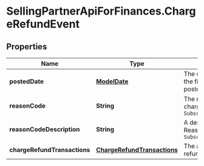 # SellingPartnerApiForFinances.ChargeRefundEvent

## Properties
Name | Type | Description | Notes
------------ | ------------- | ------------- | -------------
**postedDate** | [**ModelDate**](ModelDate.md) | The date and time when the financial event was posted. | [optional] 
**reasonCode** | **String** | The reason given for a charge refund.  Example: `SubscriptionFeeCorrection` | [optional] 
**reasonCodeDescription** | **String** | A description of the Reason Code.   Example: `SubscriptionFeeCorrection` | [optional] 
**chargeRefundTransactions** | [**ChargeRefundTransactions**](ChargeRefundTransactions.md) | The amount of the charge refund credit. | [optional] 


